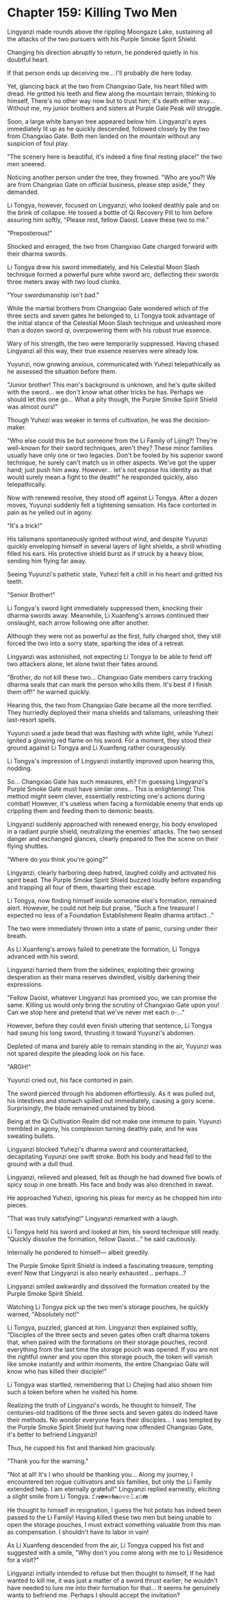 # Chapter 159: Killing Two Men

Lingyanzi made rounds above the rippling Moongaze Lake, sustaining all the attacks of the two pursuers with his Purple Smoke Spirit Shield.

Changing his direction abruptly to return, he pondered quietly in his doubtful heart.

If that person ends up deceiving me... I'll probably die here today.

Yet, glancing back at the two from Changxiao Gate, his heart filled with dread. He gritted his teeth and flew along the mountain terrain, thinking to himself, There's no other way now but to trust him; it's death either way... Without me, my junior brothers and sisters at Purple Gale Peak will struggle.

Soon, a large white banyan tree appeared below him. Lingyanzi's eyes immediately lit up as he quickly descended, followed closely by the two from Changxiao Gate. Both men landed on the mountain without any suspicion of foul play.

"The scenery here is beautiful, it's indeed a fine final resting place!" the two men sneered.

Noticing another person under the tree, they frowned. "Who are you?! We are from Changxiao Gate on official business, please step aside," they demanded.

Li Tongya, however, focused on Lingyanzi, who looked deathly pale and on the brink of collapse. He tossed a bottle of Qi Recovery Pill to him before assuring him softly, "Please rest, fellow Daoist. Leave these two to me."

"Preposterous!"

Shocked and enraged, the two from Changxiao Gate charged forward with their dharma swords.

Li Tongya drew his sword immediately, and his Celestial Moon Slash technique formed a powerful pure white sword arc, deflecting their swords three meters away with two loud clunks.

"Your swordsmanship isn't bad."

While the martial brothers from Changxiao Gate wondered which of the three sects and seven gates he belonged to, Li Tongya took advantage of the initial stance of the Celestial Moon Slash technique and unleashed more than a dozen sword qi, overpowering them with his robust true essence.

Wary of his strength, the two were temporarily suppressed. Having chased Lingyanzi all this way, their true essence reserves were already low.

Yuyunzi, now growing anxious, communicated with Yuhezi telepathically as he assessed the situation before them.

"Junior brother! This man's background is unknown, and he's quite skilled with the sword... we don't know what other tricks he has. Perhaps we should let this one go... What a pity though, the Purple Smoke Spirit Shield was almost ours!"

Though Yuhezi was weaker in terms of cultivation, he was the decision-maker.

"Who else could this be but someone from the Li Family of Lijing?! They're well-known for their sword techniques, aren't they? These minor families usually have only one or two legacies. Don't be fooled by his superior sword technique, he surely can't match us in other aspects. We've got the upper hand; just push him away. However... let's not expose his identity as that would surely mean a fight to the death!" he responded quickly, also telepathically.

Now with renewed resolve, they stood off against Li Tongya. After a dozen moves, Yuyunzi suddenly felt a tightening sensation. His face contorted in pain as he yelled out in agony.

"It's a trick!"

His talismans spontaneously ignited without wind, and despite Yuyunzi quickly enveloping himself in several layers of light shields, a shrill whistling filled his ears. His protective shield burst as if struck by a heavy blow, sending him flying far away.

Seeing Yuyunzi's pathetic state, Yuhezi felt a chill in his heart and gritted his teeth.

"Senior Brother!"

Li Tongya's sword light immediately suppressed them, knocking their dharma swords away. Meanwhile, Li Xuanfeng's arrows continued their onslaught, each arrow following one after another.

Although they were not as powerful as the first, fully charged shot, they still forced the two into a sorry state, sparking the idea of a retreat.

Lingyanzi was astonished, not expecting Li Tongya to be able to fend off two attackers alone, let alone twist their fates around.

"Brother, do not kill these two... Changxiao Gate members carry tracking dharma seals that can mark the person who kills them. It's best if I finish them off!" he warned quickly.

Hearing this, the two from Changxiao Gate became all the more terrified. They hurriedly deployed their mana shields and talismans, unleashing their last-resort spells.

Yuyunzi used a jade bead that was flashing with white light, while Yuhezi ignited a glowing red flame on his sword. For a moment, they stood their ground against Li Tongya and Li Xuanfeng rather courageously.

Li Tongya's impression of Lingyanzi instantly improved upon hearing this, nodding.

So... Changxiao Gate has such measures, eh? I'm guessing Lingyanzi's Purple Smoke Gate must have similar ones... This is enlightening! This method might seem clever, essentially restricting one's actions during combat! However, it's useless when facing a formidable enemy that ends up crippling them and feeding them to demonic beasts.

Lingyanzi suddenly approached with renewed energy, his body enveloped in a radiant purple shield, neutralizing the enemies' attacks. The two sensed danger and exchanged glances, clearly prepared to flee the scene on their flying shuttles.

"Where do you think you're going?"

Lingyanzi, clearly harboring deep hatred, laughed coldly and activated his spirit bead. The Purple Smoke Spirit Shield buzzed loudly before expanding and trapping all four of them, thwarting their escape.

Li Tongya, now finding himself inside someone else's formation, remained alert. However, he could not help but praise, "Such a fine treasure! I expected no less of a Foundation Establishment Realm dharma artifact..."

The two were immediately thrown into a state of panic, cursing under their breath.

As Li Xuanfeng's arrows failed to penetrate the formation, Li Tongya advanced with his sword.

Lingyanzi harried them from the sidelines, exploiting their growing desperation as their mana reserves dwindled, visibly darkening their expressions.

"Fellow Daoist, whatever Lingyanzi has promised you, we can promise the same. Killing us would only bring the scrutiny of Changxiao Gate upon you! Can we stop here and pretend that we've never met each o-..."

However, before they could even finish uttering that sentence, Li Tongya had swung his long sword, thrusting it toward Yuyunzi's abdomen.

Depleted of mana and barely able to remain standing in the air, Yuyunzi was not spared despite the pleading look on his face.

"ARGH!"

Yuyunzi cried out, his face contorted in pain.

The sword pierced through his abdomen effortlessly. As it was pulled out, his intestines and stomach spilled out immediately, causing a gory scene. Surprisingly, the blade remained unstained by blood.

Being at the Qi Cultivation Realm did not make one immune to pain. Yuyunzi trembled in agony, his complexion turning deathly pale, and he was sweating bullets.

Lingyanzi blocked Yuhezi's dharma sword and counterattacked, decapitating Yuyunzi one swift stroke. Both his body and head fell to the ground with a dull thud.

Lingyanzi, relieved and pleased, felt as though he had downed five bowls of spicy soup in one breath. His face and body was also drenched in sweat.

He approached Yuhezi, ignoring his pleas for mercy as he chopped him into pieces.

"That was truly satisfying!" Lingyanzi remarked with a laugh.

Li Tongya held his sword and looked at him, his sword technique still ready. "Quickly dissolve the formation, fellow Daoist..." he said cautiously.

Internally he pondered to himself— albeit greedily.

The Purple Smoke Spirit Shield is indeed a fascinating treasure, tempting even! Now that Lingyanzi is also nearly exhausted... perhaps...?

Lingyanzi smiled awkwardly and dissolved the formation created by the Purple Smoke Spirit Shield.

Watching Li Tongya pick up the two men's storage pouches, he quickly warned, "Absolutely not!"

Li Tongya, puzzled, glanced at him. Lingyanzi then explained softly, "Disciples of the three sects and seven gates often craft dharma tokens that, when paired with the formations on their storage pouches, record everything from the last time the storage pouch was opened. If you are not the rightful owner and you open this storage pouch, the token will vanish like smoke instantly and within moments, the entire Changxiao Gate will know who has killed their disciple!"

Li Tongya was startled, remembering that Li Chejing had also shown him such a token before when he visited his home.

Realizing the truth of Lingyanzi's words, he thought to himself, The centuries-old traditions of the three sects and seven gates do indeed have their methods. No wonder everyone fears their disciples... I was tempted by the Purple Smoke Spirit Shield but having now offended Changxiao Gate, it's better to befriend Lingyanzi!

Thus, he cupped his fist and thanked him graciously.

"Thank you for the warning."

"Not at all! It's I who should be thanking you... Along my journey, I encountered ten rogue cultivators and six families, but only the Li Family extended help. I am eternally grateful!" Lingyanzi replied earnestly, eliciting a slight smile from Li Tongya.
𝚏𝕣𝐞𝗲𝐰𝕖𝐛𝐧𝕠𝕧𝚎𝚕.𝐜𝚘𝗺

He thought to himself in resignation, I guess the hot potato has indeed been passed to the Li Family! Having killed these two men but being unable to open the storage pouches, I must extract something valuable from this man as compensation. I shouldn't have to labor in vain!

As Li Xuanfeng descended from the air, Li Tongya cupped his fist and suggested with a smile, "Why don't you come along with me to Li Residence for a visit?"

Lingyanzi initially intended to refuse but then thought to himself, If he had wanted to kill me, it was just a matter of a sword thrust earlier; he wouldn't have needed to lure me into their formation for that... It seems he genuinely wants to befriend me. Perhaps I should accept the invitation?
